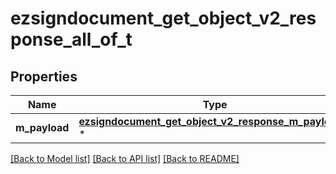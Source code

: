 # ezsigndocument_get_object_v2_response_all_of_t

## Properties
Name | Type | Description | Notes
------------ | ------------- | ------------- | -------------
**m_payload** | [**ezsigndocument_get_object_v2_response_m_payload_t**](ezsigndocument_get_object_v2_response_m_payload.md) \* |  | 

[[Back to Model list]](../README.md#documentation-for-models) [[Back to API list]](../README.md#documentation-for-api-endpoints) [[Back to README]](../README.md)


